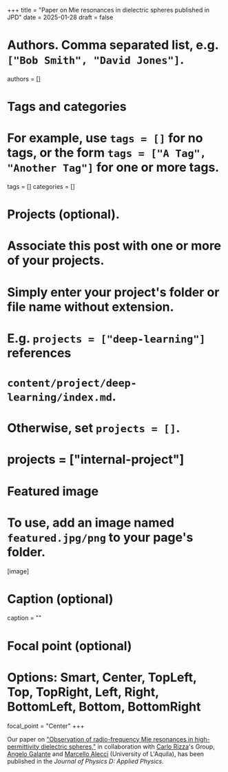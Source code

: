 +++
title = "Paper on Mie resonances in dielectric spheres published in JPD"
date = 2025-01-28
draft = false

# Authors. Comma separated list, e.g. `["Bob Smith", "David Jones"]`.
authors = []

# Tags and categories
# For example, use `tags = []` for no tags, or the form `tags = ["A Tag", "Another Tag"]` for one or more tags.
tags = []
categories = []

# Projects (optional).
#   Associate this post with one or more of your projects.
#   Simply enter your project's folder or file name without extension.
#   E.g. `projects = ["deep-learning"]` references 
#   `content/project/deep-learning/index.md`.
#   Otherwise, set `projects = []`.
# projects = ["internal-project"]

# Featured image
# To use, add an image named `featured.jpg/png` to your page's folder. 
[image]
  # Caption (optional)
  caption = ""

  # Focal point (optional)
  # Options: Smart, Center, TopLeft, Top, TopRight, Left, Right, BottomLeft, Bottom, BottomRight
  focal_point = "Center"
+++

Our paper on ["Observation of radio-frequency Mie resonances in high-permittivity dielectric spheres,"](/publication/ij-184-JPD-2025/)
in collaboration with [Carlo Rizza]'s Group, [Angelo Galante] and [Marcello Alecci] (University of L'Aquila),
has been  published in the *Journal of Physics D: Applied Physics*. 

[Carlo Rizza]: https://scholar.google.it/citations?user=kmPd1kYAAAAJ&hl=it
[Angelo Galante]: https://scholar.google.com/citations?user=XNNZtxIAAAAJ&hl=it
[Marcello Alecci]: https://scholar.google.it/citations?user=n4D3hB4AAAAJ&hl=en

